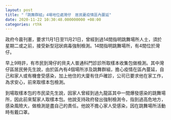 ```yaml
---
layout: post
title: "「跳舞群組」4場地位處灣仔　居民憂疫情區內蔓延"
date: 2020-11-22 10:30:48.000000000 +08:00
categories: rthk
---
```


政府今晨刊憲，要求11月1日至11月21日，曾經到過14間指明跳舞場所人士，須於星期二或之前，接受新型冠狀病毒強制檢測。14間指明跳舞場所，有4間位於灣仔。

早上9時許，有市民到灣仔的貝夫人普通科門診診所取樣本收集包做檢測。其中灣仔區居民勞先生說，由於區內有4個場所涉及跳舞群組，擔心疫情在區內蔓延，自己和家人或有機會受感染，加上他住的大廈有住戶確診，公司已要求他在家工作，為求安心，前來取樣本包檢測。

到場取樣本包的市民梁先生說，因家人曾經到過九龍區其中一間爆發感染的跳舞場所，因此前來幫家人取樣本包。他說支持政府發出強制檢測令，指到過高危地方，感染風險大，做檢測是盡自己的責任。他說不擔心家人受感染，因在跳舞場所活動時有戴口罩。
